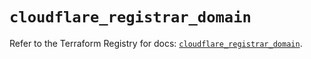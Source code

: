 # `cloudflare_registrar_domain`

Refer to the Terraform Registry for docs: [`cloudflare_registrar_domain`](https://registry.terraform.io/providers/cloudflare/cloudflare/5.9.0/docs/resources/registrar_domain).
